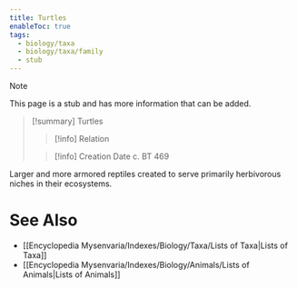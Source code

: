 ```yaml
---
title: Turtles
enableToc: true
tags:
  - biology/taxa
  - biology/taxa/family
  - stub
---
```


> [!note]
> This page is a stub and has more information that can be added.

> [!summary] Turtles
> > [!info] Relation
>
> > [!info] Creation Date
> > c. BT 469

Larger and more armored reptiles created to serve primarily herbivorous niches in their ecosystems.

# See Also
- [[Encyclopedia Mysenvaria/Indexes/Biology/Taxa/Lists of Taxa|Lists of Taxa]]
- [[Encyclopedia Mysenvaria/Indexes/Biology/Animals/Lists of Animals|Lists of Animals]]
